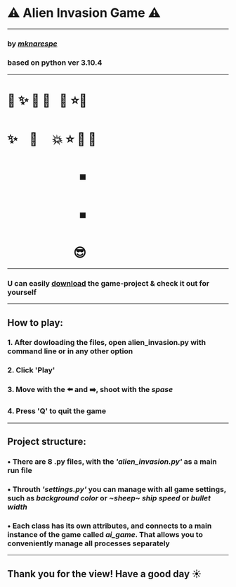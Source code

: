 # :warning: Alien Invasion Game :warning:
___
### by [***mknarespe***](https://github.com/mknarespe)
### based on python ver 3.10.4
___
# :space_invader: :sparkles:   :space_invader:  :space_invader:⠀:space_invader: :star::space_invader:
# :sparkles:    ⠀:space_invader:   ⠀  :boom:  :star: :space_invader:   :space_invader:
# ⠀⠀⠀⠀⠀⠀⠀⠀◾ 
# ⠀⠀⠀⠀⠀⠀⠀⠀◾ 
# ⠀⠀⠀⠀⠀⠀⠀  :sunglasses:
___
### U can easily [download](https://github.com/mknarespe/alien_invasion/archive/refs/heads/main.zip) the game-project & check it out for yourself
___
## How to play:
### 1. After dowloading the files, open alien_invasion.py with command line or in any other option 
### 2. Click 'Play'
### 3. Move with the ⬅️ and ➡️, shoot with the ***spase***
### 4. Press 'Q' to quit the game
___
## Project structure:
### • There are 8 .py files, with the _'alien_invasion.py'_ as a main **run** file
### • Throuth _'settings.py'_ you can manage with all game settings, such as _background color_ or _~sheep~ ship speed_ or _bullet width_
### • Each class has its own attributes, and connects to a main instance of the game called _ai_game_. That allows you to conveniently manage all processes separately
___
## Thank you for the view! Have a good day ☀️
